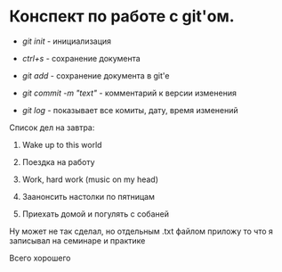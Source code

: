 # Конспект по работе с git'ом.

* *git init* - инициализация
* *ctrl+s* - сохранение документа
* *git add* - сохранение документа в git'e
* *git commit -m "text"* - комментарий к версии изменения

* *git log* - показывает все комиты, дату, время изменений

Список дел на завтра:

1. Wake up to this world

2. Поездка на работу

3. Work, hard work (music on my head)

4. Заанонсить настолки по пятницам

5. Приехать домой и погулять с собаней

Ну может не так сделал, но отдельным .txt файлом приложу то что я записывал на семинаре и практике

Всего хорошего 